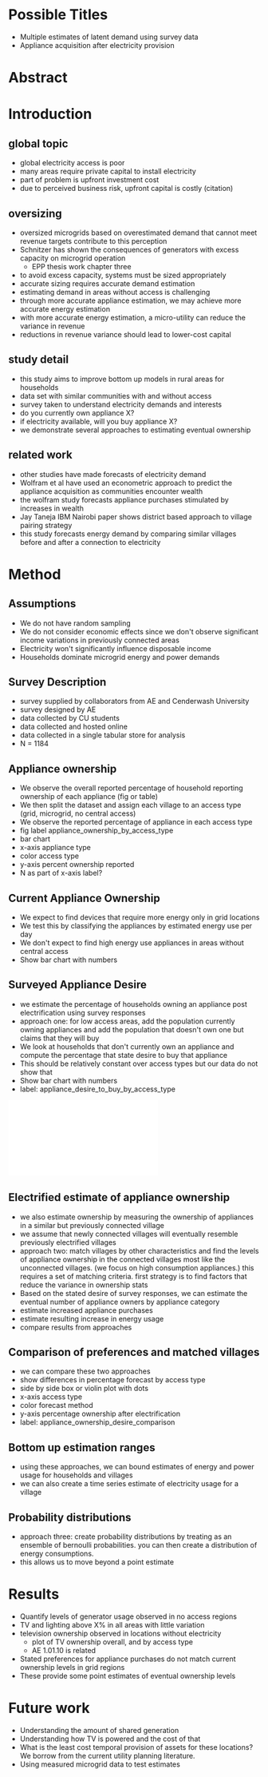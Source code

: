 # Possible Titles
- Multiple estimates of latent demand using survey data
- Appliance acquisition after electricity provision

# Abstract


# Introduction

## global topic

- global electricity access is poor
- many areas require private capital to install electricity
- part of problem is upfront investment cost
- due to perceived business risk, upfront capital is costly (citation)

## oversizing

- oversized microgrids based on overestimated demand that cannot meet
    revenue targets contribute to this perception
- Schnitzer has shown the consequences of generators with excess
    capacity on microgrid operation
    - EPP thesis work chapter three
- to avoid excess capacity, systems must be sized appropriately
- accurate sizing requires accurate demand estimation
- estimating demand in areas without access is challenging
- through more accurate appliance estimation, we may achieve more
    accurate energy estimation
- with more accurate energy estimation, a micro-utility can reduce
    the variance in revenue
- reductions in revenue variance should lead to lower-cost capital

## study detail

- this study aims to improve bottom up models in rural areas for
    households
- data set with similar communities with and without access
- survey taken to understand electricity demands and interests
- do you currently own appliance X?
- if electricity available, will you buy appliance X?
- we demonstrate several approaches to estimating eventual ownership

## related work

- other studies have made forecasts of electricity demand
- Wolfram et al have used an econometric approach to predict the
    appliance acquisition as communities encounter wealth
- the wolfram study forecasts appliance purchases stimulated by
    increases in wealth
- Jay Taneja IBM Nairobi paper shows district based approach to village
    pairing strategy
- this study forecasts energy demand by comparing similar villages
    before and after a connection to electricity


# Method

## Assumptions
- We do not have random sampling
- We do not consider economic effects since we don't observe significant
    income variations in previously connected areas
- Electricity won't significantly influence disposable income
- Households dominate microgrid energy and power demands


## Survey Description
<!-- TODO: look through summer 2014 notes for appliance schnitzer notes -->
- survey supplied by collaborators from AE and Cenderwash University
- survey designed by AE
- data collected by CU students
- data collected and hosted online
- data collected in a single tabular store for analysis
- N = 1184


## Appliance ownership

- We observe the overall reported percentage of household reporting
    ownership of each appliance (fig or table)
- We then split the dataset and assign each village to an access type
    (grid, microgrid, no central access)
- We observe the reported percentage of appliance in each access type
- fig label appliance_ownership_by_access_type
- bar chart
- x-axis appliance type
- color access type
- y-axis percent ownership reported
- N as part of x-axis label?


## Current Appliance Ownership

- We expect to find devices that require more energy only in grid
    locations
- We test this by classifying the appliances by estimated energy use per day
- We don't expect to find high energy use appliances in areas without
    central access
- Show bar chart with numbers


## Surveyed Appliance Desire

- we estimate the percentage of households owning an appliance post
    electrification using survey responses
- approach one: for low access areas, add the population currently
    owning appliances and add the population that doesn't own one but
    claims that they will buy
- We look at households that don't currently own an appliance and
    compute the percentage that state desire to buy that appliance
- This should be relatively constant over access types but our data do
    not show that
- Show bar chart with numbers
- label: appliance_desire_to_buy_by_access_type

![figure caption](/figures/test.pdf)

## Electrified estimate of appliance ownership

- we also estimate ownership by measuring the ownership of appliances in
    a similar but previously connected village
- we assume that newly connected villages will eventually resemble
    previously electrified villages
- approach two: match villages by other characteristics and find the
    levels of appliance ownership in the connected villages most like
    the unconnected villages.  (we focus on high consumption
    appliances.)  this requires a set of matching criteria.  first
    strategy is to find factors that reduce the variance in ownership
    stats
- Based on the stated desire of survey responses, we can estimate the
    eventual number of appliance owners by appliance category
- estimate increased appliance purchases
- estimate resulting increase in energy usage
- compare results from approaches

## Comparison of preferences and matched villages

- we can compare these two approaches
- show differences in percentage forecast by access type
- side by side box or violin plot with dots
- x-axis access type
- color forecast method
- y-axis percentage ownership after electrification
- label: appliance_ownership_desire_comparison


## Bottom up estimation ranges

- using these approaches, we can bound estimates of energy and power
    usage for households and villages
- we can also create a time series estimate of electricity usage for a
    village

## Probability distributions

<!-- TODO: this needs more of a motivation -->
- approach three: create probability distributions by treating as an
    ensemble of bernoulli probabilities.  you can then create a
    distribution of energy consumptions.
- this allows us to move beyond a point estimate


# Results

- Quantify levels of generator usage observed in no access regions
- TV and lighting above X% in all areas with little variation
- television ownership observed in locations without electricity
    - plot of TV ownership overall, and by access type
    - AE 1.01.10 is related
- Stated preferences for appliance purchases do not match current
    ownership levels in grid regions
- These provide some point estimates of eventual ownership levels


# Future work
- Understanding the amount of shared generation
- Understanding how TV is powered and the cost of that
- What is the least cost temporal provision of assets for these
    locations?  We borrow from the current utility planning literature.
- Using measured microgrid data to test estimates


